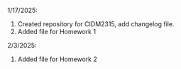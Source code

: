  1/17/2025: 
1.  Created repository for CIDM2315, add changelog file.
2.   Added file for Homework 1

2/3/2025:
1. Added file for Homework 2


